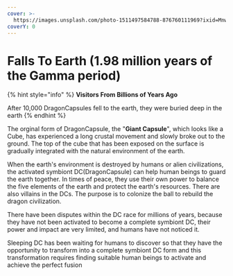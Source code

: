 ```yaml
---
cover: >-
  https://images.unsplash.com/photo-1511497584788-876760111969?ixid=MnwxMjA3fDB8MHxwaG90by1wYWdlfHx8fGVufDB8fHx8&ixlib=rb-1.2.1&auto=format&fit=crop&w=3432&q=80
coverY: 0
---
```


# Falls To Earth (1.98 million years of the Gamma period)

{% hint style="info" %}
**Visitors From Billions of Years Ago**

After 10,000 DragonCapsules fell to the earth, they were buried deep in the earth
{% endhint %}

The orginal form of DragonCapsule, the "**Giant Capsule**", which looks like a Cube, has experienced a long crustal movement and slowly broke out to the ground. The top of the cube that has been exposed on the surface is gradually integrated with the natural environment of the earth.&#x20;

When the earth's environment is destroyed by humans or alien civilizations, the activated symbiont DC(DragonCapsule) can help human beings to guard the earth together. In times of peace, they use their own power to balance the five elements of the earth and protect the earth's resources. There are also villains in the DCs. The purpose is to colonize the ball to rebuild the dragon civilization.&#x20;

There have been disputes within the DC race for millions of years, because they have not been activated to become a complete symbiont DC, their power and impact are very limited, and humans have not noticed it.&#x20;

Sleeping DC has been waiting for humans to discover so that they have the opportunity to transform into a complete symbiont DC form and this transformation requires finding suitable human beings to activate and achieve the perfect fusion
